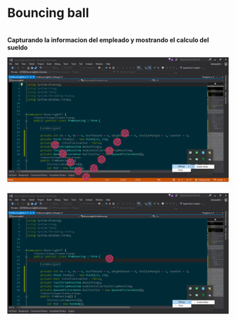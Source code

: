 <h1>Bouncing ball</h1>
<br>
<b>Capturando la informacion del empleado y mostrando el calculo del sueldo</b>

![alt tag](https://github.com/MrAlex6204/CSharpCodes/blob/master/BouncingBall/Images/screen1.png)

![alt tag](https://github.com/MrAlex6204/CSharpCodes/blob/master/BouncingBall/Images/screen2.png)



